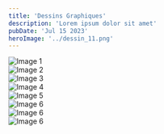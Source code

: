 ```yaml
---
title: 'Dessins Graphiques'
description: 'Lorem ipsum dolor sit amet'
pubDate: 'Jul 15 2023'
heroImage: '../dessin_11.png'
---
```

<div class="">
          <!-- Gallery Container -->
          <div class="grid grid-cols-2 sm:grid-cols-3 md:grid-cols-4 gap-5">
            <!-- Image 1 -->
            <div class="overflow-hidden rounded-lg shadow-md">
              <img src="/dessin_01.png" alt="Image 1" class="w-80 h-auto object-cover">
            </div>
            <!-- Image 2 -->
            <div class="overflow-hidden rounded-lg shadow-md">
              <img src="/dessin_03.png" alt="Image 2" class="w-80 h-auto object-cover">
            </div>
            <!-- Image 3 -->
            <div class="overflow-hidden rounded-lg shadow-md">
              <img src="/dessin_07.png" alt="Image 3" class="w-80 h-auto object-cover">
            </div>
            <!-- Image 4 -->
            <div class="overflow-hidden rounded-lg shadow-md">
              <img src="/dessin_04.png" alt="Image 4" class="w-80 h-auto object-cover">
            </div>
            <!-- Image 5 -->
            <div class="overflow-hidden rounded-lg shadow-md">
              <img src="/dessin_05.png" alt="Image 5" class="w-80 h-auto object-cover">
            </div>
            <!-- Image 6 -->
            <div class="overflow-hidden rounded-lg shadow-md">
              <img src="/dessin_08.png" alt="Image 6" class="w-80 h-auto object-cover">
            </div>
            <div class="overflow-hidden rounded-lg shadow-md">
              <img src="/dessin_06.png" alt="Image 6" class="w-80 h-auto object-cover">
            </div>
             <div class="overflow-hidden rounded-lg shadow-md">
              <img src="/dessin_10.png" alt="Image 6" class="w-80 h-auto object-cover">
            </div>